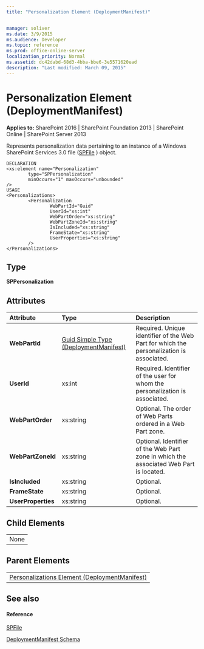 ```yaml
---
title: "Personalization Element (DeploymentManifest)"


manager: soliver
ms.date: 3/9/2015
ms.audience: Developer
ms.topic: reference
ms.prod: office-online-server
localization_priority: Normal
ms.assetid: dc42dabd-68d3-4bba-bbe6-3e5571620ead
description: "Last modified: March 09, 2015"
---
```


# Personalization Element (DeploymentManifest)

 
  
 **Applies to:** SharePoint 2016 | SharePoint Foundation 2013 | SharePoint Online | SharePoint Server 2013 
  
Represents personalization data pertaining to an instance of a Windows SharePoint Services 3.0 file ([SPFile](https://msdn.microsoft.com/library/Microsoft.SharePoint.SPFile.aspx) ) object. 
  
```
DECLARATION
<xs:element name="Personalization" 
        type="SPPersonalization" 
        minOccurs="1" maxOccurs="unbounded" 
/>
USAGE
<Personalizations>
        <Personalization
                WebPartId="Guid"
                UserId="xs:int"
                WebPartOrder="xs:string"
                WebPartZoneId="xs:string"
                IsIncluded="xs:string"
                FrameState="xs:string"
                UserProperties="xs:string"
        />
</Personalizations>
```

## Type

 **SPPersonalization**
  
## Attributes

|**Attribute**|**Type**|**Description**|
|:-----|:-----|:-----|
|**WebPartId** <br/> |[Guid Simple Type (DeploymentManifest)](guid-simple-type-deploymentmanifest.md) <br/> |Required. Unique identifier of the Web Part for which the personalization is associated.  <br/> |
|**UserId** <br/> |xs:int  <br/> |Required. Identifier of the user for whom the personalization is associated.  <br/> |
|**WebPartOrder** <br/> |xs:string  <br/> |Optional. The order of Web Parts ordered in a Web Part zone.  <br/> |
|**WebPartZoneId** <br/> |xs:string  <br/> |Optional. Identifier of the Web Part zone in which the associated Web Part is located.  <br/> |
|**IsIncluded** <br/> |xs:string  <br/> |Optional.  <br/> |
|**FrameState** <br/> |xs:string  <br/> |Optional.  <br/> |
|**UserProperties** <br/> |xs:string  <br/> |Optional.  <br/> |
   
## Child Elements

||
|:-----|
|None |
   
## Parent Elements

||
|:-----|
|[Personalizations Element (DeploymentManifest)](personalizations-element-deploymentmanifest.md)|
   
## See also

#### Reference

[SPFile](https://msdn.microsoft.com/library/Microsoft.SharePoint.SPFile.aspx)


[DeploymentManifest Schema](deploymentmanifest-schema.md)

